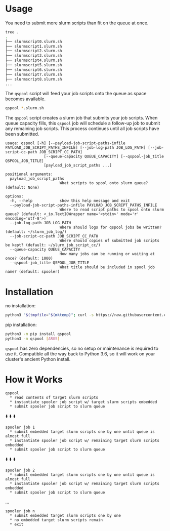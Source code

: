# Usage

You need to submit more slurm scripts than fit on the queue at once.
```bash
tree .
.
├── slurmscript0.slurm.sh
├── slurmscript1.slurm.sh
├── slurmscript2.slurm.sh
├── slurmscript3.slurm.sh
├── slurmscript4.slurm.sh
├── slurmscript5.slurm.sh
├── slurmscript6.slurm.sh
├── slurmscript7.slurm.sh
├── slurmscript8.slurm.sh
...
```

The `qspool` script will feed your job scripts onto the queue as space becomes available.
```bash
qspool *.slurm.sh
```

The `qspool` script creates a slurm job that submits your job scripts.
When queue capacity fills, this `qspool` job will schedule a follow-up job to submit any remaining job scripts.
This process continues until all job scripts have been submitted.

```
usage: qspool [-h] [--payload-job-script-paths-infile PAYLOAD_JOB_SCRIPT_PATHS_INFILE] [--job-log-path JOB_LOG_PATH] [--job-script-cc-path JOB_SCRIPT_CC_PATH]
                 [--queue-capacity QUEUE_CAPACITY] [--qspool-job_title QSPOOL_JOB_TITLE]
                 [payload_job_script_paths ...]

positional arguments:
  payload_job_script_paths
                        What scripts to spool onto slurm queue? (default: None)

options:
  -h, --help            show this help message and exit
  --payload-job-script-paths-infile PAYLOAD_JOB_SCRIPT_PATHS_INFILE
                        Where to read script paths to spool onto slurm queue? (default: <_io.TextIOWrapper name='<stdin>' mode='r' encoding='utf-8'>)
  --job-log-path JOB_LOG_PATH
                        Where should logs for qspool jobs be written? (default: ~/slurm_job_log/)
  --job-script-cc-path JOB_SCRIPT_CC_PATH
                        Where should copies of submitted job scripts be kept? (default: ~/slurm_job_script_cc/)
  --queue-capacity QUEUE_CAPACITY
                        How many jobs can be running or waiting at once? (default: 1000)
  --qspool-job_title QSPOOL_JOB_TITLE
                        What title should be included in spool job name? (default: spooler)
```

# Installation

no installation:
```bash
python3 "$(tmpfile="$(mktemp)"; curl -s https://raw.githubusercontent.com/mmore500/qspool/v0.2.4/qspool.py > "${tmpfile}"; echo "${tmpfile}")" [ARGS]
```

pip installation:
```bash
python3 -m pip install qspool
python3 -m qspool [ARGS]
```

`qspool` has zero dependencies, so no setup or maintenance is required to use it.
Compatible all the way back to Python 3.6, so it will work on your cluster's ancient Python install.

# How it Works

```
qspool
  * read contents of target slurm scripts
  * instantiate spooler job script w/ target slurm scripts embedded
  * submit spooler job script to slurm queue
```

⬇️ ⬇️ ⬇️

```
spooler job 1
  * submit embedded target slurm scripts one by one until queue is almost full
  * instantiate spooler job script w/ remaining target slurm scripts embedded
  * submit spooler job script to slurm queue
```

⬇️ ⬇️ ⬇️

```
spooler job 2
  * submit embedded target slurm scripts one by one until queue is almost full
  * instantiate spooler job script w/ remaining target slurm scripts embedded
  * submit spooler job script to slurm queue
```

...

```
spooler job n
  * submit embedded target slurm scripts one by one
  * no embedded target slurm scripts remain
  * exit
```
